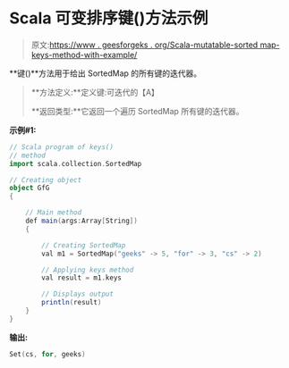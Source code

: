 # Scala 可变排序键()方法示例

> 原文:[https://www . geesforgeks . org/Scala-mutatable-sorted map-keys-method-with-example/](https://www.geeksforgeeks.org/scala-mutable-sortedmap-keys-method-with-example/)

**键()**方法用于给出 SortedMap 的所有键的迭代器。

> **方法定义:**定义键:可迭代的【A】
> 
> **返回类型:**它返回一个遍历 SortedMap 所有键的迭代器。

**示例#1:**

```scala
// Scala program of keys()
// method
import scala.collection.SortedMap

// Creating object
object GfG
{ 

    // Main method
    def main(args:Array[String])
    {

        // Creating SortedMap
        val m1 = SortedMap("geeks" -> 5, "for" -> 3, "cs" -> 2)

        // Applying keys method 
        val result = m1.keys

        // Displays output
        println(result)
    }
}
```

**输出:**

```scala
Set(cs, for, geeks)

```